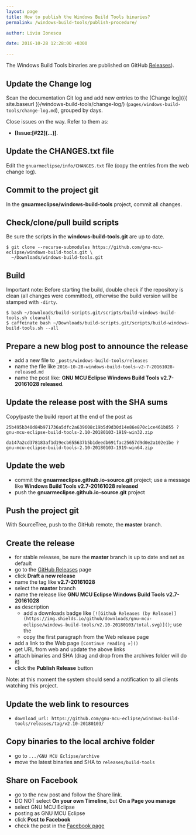 ```yaml
---
layout: page
title: How to publish the Windows Build Tools binaries?
permalink: /windows-build-tools/publish-procedure/

author: Liviu Ionescu

date: 2016-10-28 12:28:00 +0300

---
```


The Windows Build Tools binaries are published on GitHub  [Releases](https://github.com/gnu-mcu-eclipse/windows-build-tools/releases)).

## Update the Change log

Scan the documentation Git log and add new entries to the [Change log]({{ site.baseurl }}/windows-build-tools/change-log/) (`pages/windows-build-tools/change-log.md`), grouped by days.

Close issues on the way. Refer to them as:

- **[Issue:\[#22\]\(...\)]**.

## Update the CHANGES.txt file

Edit the `gnuarmeclipse/info/CHANGES.txt` file (copy the entries from the web change log).

## Commit to the project git

In the **gnuarmeclipse/windows-build-tools** project, commit all changes.

## Check/clone/pull build scripts

Be sure the scripts in the **windows-build-tools.git** are up to date.

```console
$ git clone --recurse-submodules https://github.com/gnu-mcu-eclipse/windows-build-tools.git \
  ~/Downloads/windows-build-tools.git
```

## Build

Important note: Before starting the build, double check if the repository is clean (all changes were committed), otherwise the build version will be stamped with `-dirty`.

```console
$ bash ~/Downloads/build-scripts.git/scripts/build-windows-build-tools.sh cleanall
$ caffeinate bash ~/Downloads/build-scripts.git/scripts/build-windows-build-tools.sh --all
```

## Prepare a new blog post to announce the release

- add a new file to `_posts/windows-build-tools/releases`
- name the file like `2016-10-28-windows-build-tools-v2-7-20161028-released.md`
- name the post like: **GNU MCU Eclipse Windows Build Tools v2.7-20161028 released**.

## Update the release post with the SHA sums

Copy/paste the build report at the end of the post as

```console
25b495b340d84b971736a5dfc2a639608c19b5d9d30d14e86e870c1ce461b855 ?
gnu-mcu-eclipse-build-tools-2.10-20180103-1919-win32.zip

da147a2cd378183af1d19ecb655637b5b1deedb691fac25657d9d0e2a102e1be ?
gnu-mcu-eclipse-build-tools-2.10-20180103-1919-win64.zip
```

## Update the web

- commit the **gnuarmeclipse.github.io-source.git** project; use a message like **Windows Build Tools v2.7-20161028 released**
- push the **gnuarmeclipse.github.io-source.git** project

## Push the project git

With SourceTree, push to the GitHub remote, the **master** branch.

## Create the release

- for stable releases, be sure the **master** branch is up to date and set as default
- go to the [GitHub Releases](https://github.com/gnu-mcu-eclipse/windows-build-tools/releases) page
- click **Draft a new release**
- name the tag like **v2.7-20161028**
- select the **master** branch
- name the release like **GNU MCU Eclipse Windows Build Tools v2.7-20161028**
- as description
  - add a downloads badge like `[![Github Releases (by Release)](https://img.shields.io/github/downloads/gnu-mcu-eclipse/windows-build-tools/v2.10-20180103/total.svg)]()`; use the 
  - copy the first paragraph from the Web release page
- add a link to the Web page `[Continue reading »]()`
- get URL from web and update the above links
- attach binaries and SHA (drag and drop from the archives folder will do it)
- click the **Publish Release** button

Note: at this moment the system should send a notification to all clients watching this project.

## Update the web link to resources

* `download_url: https://github.com/gnu-mcu-eclipse/windows-build-tools/releases/tag/v2.10-20180103/`

## Copy binaries to the local archive folder

- go to `.../GNU MCU Eclipse/archive`
- move the latest binaries and SHA to `releases/build-tools`

## Share on Facebook

- go to the new post and follow the Share link.
- DO NOT select **On your own Timeline**, but **On a Page you manage**
- select GNU MCU Eclipse
- posting as GNU MCU Eclipse
- click **Post to Facebook**
- check the post in the [Facebook page](https://www.facebook.com/gnu-mcu-eclipse)
